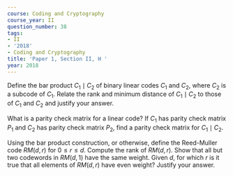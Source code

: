 ```yaml
---
course: Coding and Cryptography
course_year: II
question_number: 38
tags:
- II
- '2018'
- Coding and Cryptography
title: 'Paper 1, Section II, H '
year: 2018
---
```




Define the bar product $C_{1} \mid C_{2}$ of binary linear codes $C_{1}$ and $C_{2}$, where $C_{2}$ is a subcode of $C_{1}$. Relate the rank and minimum distance of $C_{1} \mid C_{2}$ to those of $C_{1}$ and $C_{2}$ and justify your answer.

What is a parity check matrix for a linear code? If $C_{1}$ has parity check matrix $P_{1}$ and $C_{2}$ has parity check matrix $P_{2}$, find a parity check matrix for $C_{1} \mid C_{2}$.

Using the bar product construction, or otherwise, define the Reed-Muller code $R M(d, r)$ for $0 \leqslant r \leqslant d$. Compute the rank of $R M(d, r)$. Show that all but two codewords in $R M(d, 1)$ have the same weight. Given $d$, for which $r$ is it true that all elements of $R M(d, r)$ have even weight? Justify your answer.